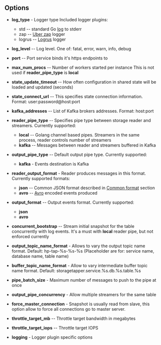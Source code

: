 Options
-------

  * **log_type** - Logger type
     Included logger plugins:
       * std -- standard Go [log](https://golang.org/pkg/log/) to stderr
       * zap -- [Uber zap](https://github.com/uber-go/zap) logger
       * logrus -- [Logrus](https://github.com/sirupsen/logrus) logger
  * **log_level** -- Log level. One of: fatal, error, warn, info, debug
  * **port** -- Port service binds it's https endpoints to
  * **max_num_procs** -- Number of workers started per instance
      This is not used if **reader_pipe_type** is **local**
  * **state_update_timeout** -- How often configuration in shared state will be loaded and updated (seconds)
  * **state_connect_url** -- This specifies state connection information. Format: user:password@host:port
  * **kafka_addresses** -- List of Kafka brokers addresses. Format: host:port
  * **reader_pipe_type** -- Specifies pipe type between storage reader and streamers. Currently supported:
      * **local** -- Golang channel based pipes. Streamers in the same process, reader controls number of streamers
      * **kafka** -- Messages between reader and streamers buffered in Kafka
  * **output_pipe_type** -- Default output pipe type. Currently supported:
      * **kafka** - Events destination is Kafka
  * **reader_output_format** - Reader produces messages in this format. Currently supported formats:
      * **json** -- Common JSON format described in [Common format](./commonformat.md) section
      * **avro** -- [Avro]() encoded events produced
  * **output_format** -- Output events format. Currently supported:
      * **json**
      * **avro**
  * **concurrent_bootstrap** -- Stream initial snapshot for the table concurrently with log events. It's a must with **local** reader pipe, but not enforced currently
  * **output_topic_name_format** - Allows to vary the output topic name format. Default: hp-tap-%s-%s-%s (Placeholder are for: service name, database name, table name)
  * **buffer_topic_name_format** - Allow to vary intermediate buffer topic name format. Default: storagetapper.service.%s.db.%s.table.%s
  * **pipe_batch_size** - Maximum number of messages to push to the pipe at once
  * **output_pipe_concurrency** - Allow multiple streamers for the same table
  * **force_master_connection** - Snapshot is usually read from slave, this option allow to force all connections go to master server.

  * **throttle_target_mb** -- Throttle target bandwidth in megabytes
  * **throttle_target_iops** -- Throttle target IOPS

  * **logging** - Logger plugin specific options
